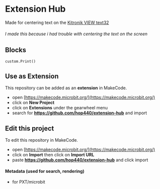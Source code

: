 
# Extension Hub

Made for centering text on the [Kitronik VIEW text32](https://makecode.microbit.org/pkg/kitronikltd/pxt-kitronik-viewtext32)

###### I made this because i had trouble with centering the text on the screen

## Blocks

```blocks
custom.Print()
```

## Use as Extension

This repository can be added as an **extension** in MakeCode.

* open [https://makecode.microbit.org/](https://makecode.microbit.org/)
* click on **New Project**
* click on **Extensions** under the gearwheel menu
* search for **https://github.com/hop440/extension-hub** and import

## Edit this project

To edit this repository in MakeCode.

* open [https://makecode.microbit.org/](https://makecode.microbit.org/)
* click on **Import** then click on **Import URL**
* paste **https://github.com/hop440/extension-hub** and click import

#### Metadata (used for search, rendering)

* for PXT/microbit
<script src="https://makecode.com/gh-pages-embed.js"></script>
<script>makeCodeRender("{{ site.makecode.home_url }}", "{{ site.github.owner_name }}/{{ site.github.repository_name }}");</script>
